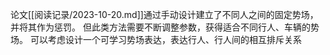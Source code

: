 论文[[阅读记录/2023-10-20.md]]通过手动设计建立了不同人之间的固定势场，并将其作为惩罚。
但此类方法需要不断调整参数，获得适合不同行人、车辆的势场。
可以考虑设计一个可学习势场表达，表达行人、行人间的相互排斥关系